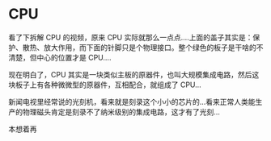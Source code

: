 # CPU

看了下拆解 CPU 的视频，原来 CPU 实际就那么一点点....上面的盖子其实是：保护、散热、放大作用，而下面的针脚只是个物理接口。整个绿色的板子是干啥的不清楚，但中心的位置才是 CPU....

现在明白了，CPU 其实是一块类似主板的原器件，也叫大规模集成电路，然后这块板子上有各种微微型的原器件，互相配合，就组成了 CPU...

新闻电视里经常说的光刻机，看来就是刻录这个小小的芯片的...看来正常人类能生产的物理磁头肯定是刻录不了纳米级别的集成电路，这才有了光刻...

本想着再

